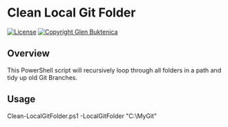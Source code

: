 # Clean Local Git Folder

[![License](https://img.shields.io/badge/License-MIT-blue.svg)](https://opensource.org/licenses/MIT)
[![Copyright Glen Buktenica](https://img.shields.io/badge/Copyright-Glen_Buktenica-blue.svg)](http://buktenica.com)

## Overview

This PowerShell script will recursively loop through all folders in a path and tidy up old Git Branches.

## Usage

Clean-LocalGitFolder.ps1 -LocalGitFolder "C:\MyGit"